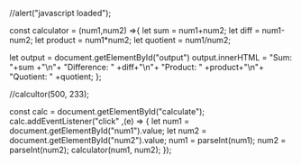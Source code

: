 //alert("javascript loaded");

const calculator = (num1,num2) =>{
let sum = num1+num2;
let diff = num1-num2;
let product = num1*num2;
let quotient = num1/num2;

let output = document.getElementById("output")
output.innerHTML = "Sum: "+sum +"\n"+
"Difference: " +diff+"\n"+
"Product: " +product+"\n"+
"Quotient: " +quotient;
};

//calcultor(500, 233);



const calc = document.getElementById("calculate");
calc.addEventListener("click" ,(e) => {
   let num1 = document.getElementById("num1").value;
   let num2 = document.getElementById("num2").value;
   num1 = parseInt(num1);
   num2 = parseInt(num2);
   calculator(num1, num2);
});
